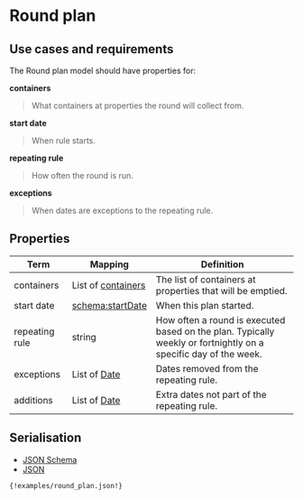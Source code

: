
# Round plan

## Use cases and requirements

The Round plan model should have properties for:

**containers**

> What containers at properties the round will collect from.

**start date**

> When rule starts.

**repeating rule**

> How often the round is run.

**exceptions**

> When dates are exceptions to the repeating rule.


## Properties

Term     | Mapping | Definition
---------|---------|-----------
containers | List of [containers](container.md) | The list of containers at properties that will be emptied.
start date | [schema:startDate](https://schema.org/startDate) | When this plan started.
repeating rule | string | How often a round is executed based on the plan. Typically weekly or fortnightly on a specific day of the week.
exceptions | List of [Date](https://schema.org/Date) | Dates removed from the repeating rule.
additions | List of [Date](https://schema.org/Date) | Extra dates not part of the repeating rule.


## Serialisation

<div>

  <!-- Nav tabs -->
  <ul class="nav nav-tabs" role="tablist">
    <li role="presentation"><a href="#schema" aria-controls="schema" role="tab" data-toggle="tab">JSON Schema</a></li>
    <li role="presentation" class="active"><a href="#json" aria-controls="json" role="tab" data-toggle="tab">JSON</a></li>
  </ul>

  <!-- Tab panes -->
  <div class="tab-content">
    <div role="tabpanel" class="tab-pane" id="schema">
    </div>
    <div role="tabpanel" class="tab-pane active" id="json">
      <pre><code class="hljs json">{!examples/round_plan.json!}</code></pre>
    </div>
  </div>

</div>




